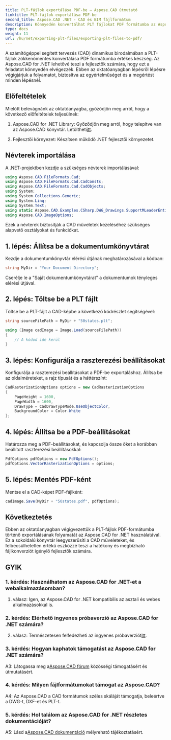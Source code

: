 ```yaml
---
title: PLT-fájlok exportálása PDF-be – Aspose.CAD útmutató
linktitle: PLT-fájlok exportálása PDF-be
second_title: Aspose.CAD .NET - CAD és BIM fájlformátum
description: Könnyedén konvertálhat PLT fájlokat PDF formátumba az Aspose.CAD for .NET segítségével. Kövesse lépésről lépésre útmutatónkat a zökkenőmentes integráció és a megbízható eredmények érdekében.
type: docs
weight: 11
url: /hu/net/exporting-plt-files/exporting-plt-files-to-pdf/
---
```

A számítógéppel segített tervezés (CAD) dinamikus birodalmában a PLT-fájlok zökkenőmentes konvertálása PDF formátumba értékes készség. Az Aspose.CAD for .NET lehetővé teszi a fejlesztők számára, hogy ezt a feladatot könnyedén elvégezzék. Ebben az oktatóanyagban lépésről lépésre végigjárjuk a folyamatot, biztosítva az egyértelműséget és a megértést minden lépésnél.

## Előfeltételek

Mielőtt belevágnánk az oktatóanyagba, győződjön meg arról, hogy a következő előfeltételek teljesülnek:

1.  Aspose.CAD for .NET Library: Győződjön meg arról, hogy telepítve van az Aspose.CAD könyvtár. Letöltheti[itt](https://releases.aspose.com/cad/net/).

2. Fejlesztői környezet: Készítsen működő .NET fejlesztői környezetet.

## Névterek importálása

A .NET-projektben kezdje a szükséges névterek importálásával:

```csharp
using Aspose.CAD.FileFormats.Cad;
using Aspose.CAD.FileFormats.Cad.CadConsts;
using Aspose.CAD.FileFormats.Cad.CadObjects;
using System;
using System.Collections.Generic;
using System.Linq;
using System.Text;
using static Aspose.CAD.Examples.CSharp.DWG_Drawings.SupportMLeaderEntityForDWGFormat;
using Aspose.CAD.ImageOptions;
```

Ezek a névterek biztosítják a CAD műveletek kezeléséhez szükséges alapvető osztályokat és funkciókat.

## 1. lépés: Állítsa be a dokumentumkönyvtárat

Kezdje a dokumentumkönyvtár elérési útjának meghatározásával a kódban:

```csharp
string MyDir = "Your Document Directory";
```

Cserélje le a "Saját dokumentumkönyvtárat" a dokumentumok tényleges elérési útjával.

## 2. lépés: Töltse be a PLT fájlt

Töltse be a PLT-fájlt a CAD-képbe a következő kódrészlet segítségével:

```csharp
string sourceFilePath = MyDir + "50states.plt";

using (Image cadImage = Image.Load(sourceFilePath))
{
    // A kódod ide kerül
}
```

## 3. lépés: Konfigurálja a raszterezési beállításokat

Konfigurálja a raszterezési beállításokat a PDF-be exportáláshoz. Állítsa be az oldalméreteket, a rajz típusát és a háttérszínt:

```csharp
CadRasterizationOptions options = new CadRasterizationOptions
{
    PageHeight = 1600,
    PageWidth = 1600,
    DrawType = CadDrawTypeMode.UseObjectColor,
    BackgroundColor = Color.White
};
```

## 4. lépés: Állítsa be a PDF-beállításokat

Határozza meg a PDF-beállításokat, és kapcsolja össze őket a korábban beállított raszterezési beállításokkal:

```csharp
PdfOptions pdfOptions = new PdfOptions();
pdfOptions.VectorRasterizationOptions = options;
```

## 5. lépés: Mentés PDF-ként

Mentse el a CAD-képet PDF-fájlként:

```csharp
cadImage.Save(MyDir + "50states.pdf", pdfOptions);
```

## Következtetés

Ebben az oktatóanyagban végigvezettük a PLT-fájlok PDF-formátumba történő exportálásának folyamatát az Aspose.CAD for .NET használatával. Ez a sokoldalú könyvtár leegyszerűsíti a CAD műveleteket, és felbecsülhetetlen értékű eszközzé teszi a hatékony és megbízható fájlkonverziót igénylő fejlesztők számára.

## GYIK

### 1. kérdés: Használhatom az Aspose.CAD for .NET-et a webalkalmazásomban?

1. válasz: Igen, az Aspose.CAD for .NET kompatibilis az asztali és webes alkalmazásokkal is.

### 2. kérdés: Elérhető ingyenes próbaverzió az Aspose.CAD for .NET számára?

 2. válasz: Természetesen felfedezheti az ingyenes próbaverziót[itt](https://releases.aspose.com/).

### 3. kérdés: Hogyan kaphatok támogatást az Aspose.CAD for .NET számára?

 A3: Látogassa meg a[Aspose.CAD fórum](https://forum.aspose.com/c/cad/19) közösségi támogatásért és útmutatásért.

### 4. kérdés: Milyen fájlformátumokat támogat az Aspose.CAD?

A4: Az Aspose.CAD a CAD formátumok széles skáláját támogatja, beleértve a DWG-t, DXF-et és PLT-t.

### 5. kérdés: Hol találom az Aspose.CAD for .NET részletes dokumentációját?

 A5: Lásd a[Aspose.CAD dokumentáció](https://reference.aspose.com/cad/net/) mélyreható tájékoztatásért.